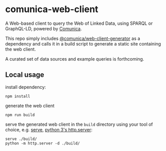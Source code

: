 # comunica-web-client

A Web-based client to query the Web of Linked Data, using SPARQL or GraphQL-LD, powered by [Comunica](https://comunica.dev/).

This repo simply includes [@comunica/web-client-generator](https://github.com/comunica/jQuery-Widget.js/) as a dependency and calls it in a build script to generate a static site containing the web client.

A curated set of data sources and example queries is forthcoming.

## Local usage

install dependency:
```
npm install
```

generate the web client
```
npm run build
```

serve the generated web client in the `build` directory using your tool of choice, e.g. [serve](https://github.com/vercel/serve), [python 3's http.server](https://docs.python.org/3.8/library/http.server.html#http.server.SimpleHTTPRequestHandler):
```
serve ./build/
python -m http.server -d ./build/
```
